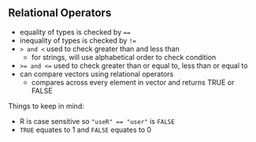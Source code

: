 ## Relational Operators
- equality of types is checked by ```== ```
- inequality of types is checked by ```!=```
- ```> and <``` used to check greater than and less than
  - for strings, will use alphabetical order to check condition
- ```>= and <=``` used to check greater than or equal to, less than or equal to
- can compare vectors using relational operators
  - compares across every element in vector and returns TRUE or FALSE
  
Things to keep in mind:
- R is case sensitive so ```"useR" == "user"``` is ```FALSE```
- ```TRUE``` equates to 1 and ```FALSE``` equates to 0
